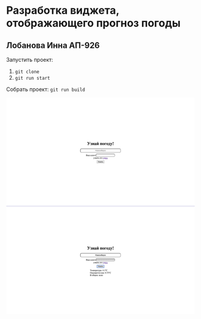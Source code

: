# Разработка виджета, отображающего прогноз погоды
## Лобанова Инна АП-926

Запустить проект:
1) `git clone`
2) `git run start`

Собрать проект:
`git run build`

![alt Скриншот 1](src/img/1.png)
![alt Скриншот 1](src/img/2.png)
